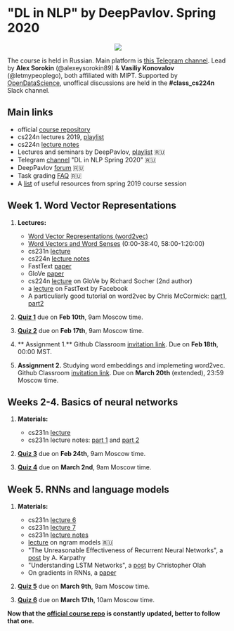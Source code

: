 # "DL in NLP" by DeepPavlov. Spring 2020

<div align="center">
  
![](https://habrastorage.org/webt/wd/ip/jk/wdipjkfghfhbieow9wo_dgy7vcm.png)

</div>

The course is held in Russian. Main platform is [this Telegram channel](https://t.me/dlinnlp2020spring). Lead by **Alex Sorokin** (@alexeysorokin89) & **Vasiliy Konovalov** (@letmypeoplego), both affiliated with MIPT. Supported by [OpenDataScience](https://ods.ai/), unoffical discussions are held in the **#class_cs224n** Slack channel. 

## Main links
- official [course repository](https://github.com/deep-nlp-spring-2020/deep-nlp)
- cs224n lectures 2019, [playlist](https://tinyurl.com/y35bo9mb)
- cs224n [lecture notes](http://web.stanford.edu/class/cs224n/readings/)
- Lectures and seminars by DeepPavlov, [playlist](https://www.youtube.com/watch?v=Zep_gaUiZFM&list=PLt1IfGj6-_-eLbx1kGtFxU53aRyPkctPq) :ru:
- Telegram [channel](https://t.me/dlinnlp2020spring) "DL in NLP Spring 2020" :ru:
- DeepPavlov [forum](https://forum.deeppavlov.ai/t/about-the-deep-learning-in-nlp-2020-spring-category/319) :ru:
- Task grading [FAQ](https://docs.google.com/document/d/15GhxWhmzXx1HZt7-8jUPvOq68nHma7vU7__HGgpUxWk/edit?usp=sharing) :ru:
- A [list](https://drive.google.com/open?id=1GbXNWb9WqAad0z1j_WV2UcfZJdHSY5X7) of useful resources from spring 2019 course session 

## Week 1. Word Vector Representations
1. **Lectures:**

    - [Word Vector Representations (word2vec)](https://youtu.be/8rXD5-xhemo) 
    - [Word Vectors and Word Senses](https://youtu.be/kEMJRjEdNzM ) (0:00-38:40, 58:00-1:20:00)
    - cs231n [lecture](https://youtu.be/i94OvYb6noo)
    - cs224n [lecture notes](http://web.stanford.edu/class/cs224n/readings/cs224n-2019-notes01-wordvecs1.pdf)
    - FastText [paper](https://www.mitpressjournals.org/doi/pdfplus/10.1162/tacl_a_00051)
    - GloVe [paper](https://www.aclweb.org/anthology/D14-1162.pdf)
    - cs224n [lecture](https://youtu.be/ASn7ExxLZws) on GloVe by Richard Socher (2nd author)
    - a [lecture](https://youtu.be/CHcExDsDeHU) on FastText by Facebook
    - A particuliarly good tutorial on word2vec by Chris McCormick: [part1](http://mccormickml.com/2016/04/19/word2vec-tutorial-the-skip-gram-model/), [part2](http://mccormickml.com/2017/01/11/word2vec-tutorial-part-2-negative-sampling/)
2. **[Quiz 1](https://forms.gle/2Gjgq1ot1dFhQsNZ7)** due on **Feb 10th**, 9am Moscow time. 
3. **[Quiz 2](https://forms.gle/1kUsvhcmNt7hXsRh7)** due on **Feb 17th**, 9am Moscow time. 
3. ** Assignment 1.** Github Classroom [invitation link](https://classroom.github.com/a/lU_lW_7H). Due on **Feb 18th**, 00:00 MST. 
4. **Assignment 2.** Studying word embeddings and implemeting word2vec. Github Classroom [invitation link](https://classroom.github.com/a/SvJ6u-QK). Due on **March 20th** (extended), 23:59 Moscow time. 

## Weeks 2-4. Basics of neural networks
1. **Materials:**

   - cs231n [lecture](https://www.youtube.com/watch?v=gYpoJMlgyXA)
   - cs231n lecture notes: [part 1](http://cs231n.github.io/neural-networks-1/) and [part 2](http://cs231n.github.io/neural-networks-2/)
2. **[Quiz 3](https://forms.gle/zyxKGxpwLi3FANE16)** due on **Feb 24th**, 9am Moscow time. 
3. **[Quiz 4](https://docs.google.com/forms/d/e/1FAIpQLSdb85H3qmMgDyjHg4ohQaGVj5AAmRO3cHQPAa9d-vYGtcoolQ/viewform)** due on **March 2nd**, 9am Moscow time. 

## Week 5. RNNs and language models
1. **Materials:**

   - cs231n [lecture 6](https://youtu.be/iWea12EAu6U)
   - cs231n [lecture 7](https://www.youtube.com/watch?v=QEw0qEa0E50&list=PLoROMvodv4rOhcuXMZkNm7j3fVwBBY42z&index=7)
   - cs231n [lecture notes](http://web.stanford.edu/class/cs224n/readings/cs224n-2019-notes05-LM_RNN.pdf)
   - [lecture](https://drive.google.com/open?id=1hUfNtrxxAHNrvSsCKTs-p59J_7P-BGa1) on ngram models :ru:
   - "The Unreasonable Effectiveness of Recurrent Neural Networks", a [post](http://karpathy.github.io/2015/05/21/rnn-effectiveness/) by A. Karpathy
   - "Understanding LSTM Networks", a [post](https://colah.github.io/posts/2015-08-Understanding-LSTMs/) by Christopher Olah
   - On gradients in RNNs, a [paper](http://proceedings.mlr.press/v28/pascanu13.pdf)
2. **[Quiz 5](https://docs.google.com/forms/d/e/1FAIpQLSdb85H3qmMgDyjHg4ohQaGVj5AAmRO3cHQPAa9d-vYGtcoolQ/viewform)** due on **March 9th**, 9am Moscow time. 
3. **[Quiz 6]( https://forms.gle/B1A9sjVthfSLFbKF8)** due on **March 17th**, 10am Moscow time.


**Now that the [official course repo](https://github.com/deep-nlp-spring-2020/deep-nlp) is constantly updated, better to follow that one.**


